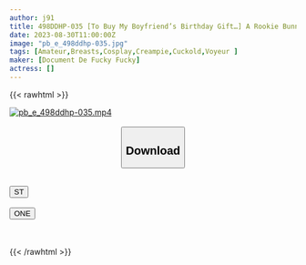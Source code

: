 ```yaml
---
author: j91
title: 498DDHP-035 [To Buy My Boyfriend’s Birthday Gift…] A Rookie Bunny Who Entered The Store Because She Wanted Money! Gupofera Raw Vaginal Cum Shot Cuckolded By Spending Money From Customers! [Mari (21)] (Mari Kagami)
date: 2023-08-30T11:00:00Z
image: "pb_e_498ddhp-035.jpg"
tags: [Amateur,Breasts,Cosplay,Creampie,Cuckold,Voyeur ]
maker: [Document De Fucky Fucky]
actress: []
---
```



{{< rawhtml >}}

<div class="video" data-videoid="lOZD6DJqzxFZxD">
    <a href="javascript:;">
        <img src="https://my.j91.asia/posts/pb_e_498ddhp-035/pb_e_498ddhp-035.jpg" width="WIDTH" height="HEIGHT" alt="pb_e_498ddhp-035.mp4" loading="lazy">
    </a>
</div>

<script type="text/javascript" src="https://j91.asia/asset/on-demand-st.js"></script>

<br>
  <link rel="stylesheet" href="https://j91.asia/asset/bs5.css">
  
  <center>
  <button class="btn btn-primary" type="button" data-bs-toggle="collapse" data-bs-target=".multi-collapse" aria-expanded="false" aria-controls="multiCollapseExample1 multiCollapseExample2"><h2>Download</h2></button></center>
</p>
<div class="row">
  <div class="col">
    <div class="collapse multi-collapse" id="multiCollapseExample1">
      <div class="card card-body">
	      	      <br>
<div class="buttons">  
<a href="https://streamtape.to/v/lOZD6DJqzxFZxD"><button class="btn-hover color-3"><i class="fa fa-download"></i> ST</button></a></div>
    </div>
  </div>
</div>
  <div class="col">
    <div class="collapse multi-collapse" id="multiCollapseExample2">
      <div class="card card-body">
	      <br>
<div class="buttons">
    <a href="https://oneupload.to/u96wzpdd9skq"><button class="btn-hover color-9"><i class="fa fa-download"></i> ONE</button></a></div>
<br><br>
      </div>
    </div>
  </div>
</div>

{{< /rawhtml >}}
